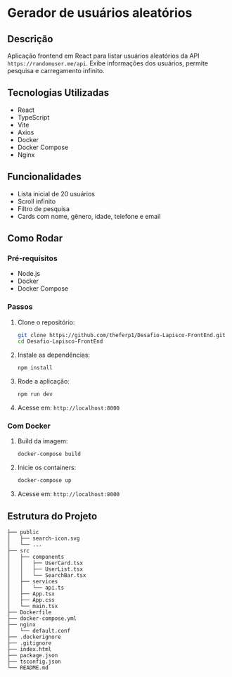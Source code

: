# Gerador de usuários aleatórios

## Descrição

Aplicação frontend em React para listar usuários aleatórios da API `https://randomuser.me/api`. Exibe informações dos usuários, permite pesquisa e carregamento infinito.

## Tecnologias Utilizadas

- React
- TypeScript
- Vite
- Axios
- Docker
- Docker Compose
- Nginx

## Funcionalidades

- Lista inicial de 20 usuários
- Scroll infinito
- Filtro de pesquisa
- Cards com nome, gênero, idade, telefone e email

## Como Rodar

### Pré-requisitos

- Node.js
- Docker
- Docker Compose

### Passos

1. Clone o repositório:
   ```bash
   git clone https://github.com/theferp1/Desafio-Lapisco-FrontEnd.git
   cd Desafio-Lapisco-FrontEnd
   ```

2. Instale as dependências:
   ```bash
   npm install
   ```

3. Rode a aplicação:
   ```bash
   npm run dev
   ```

4. Acesse em: `http://localhost:8000`

### Com Docker

1. Build da imagem:
   ```bash
   docker-compose build
   ```

2. Inicie os containers:
   ```bash
   docker-compose up
   ```

3. Acesse em: `http://localhost:8000`

## Estrutura do Projeto

```plaintext
├── public
│   ├── search-icon.svg
│   └── ...
├── src
│   ├── components
│   │   ├── UserCard.tsx
│   │   ├── UserList.tsx
│   │   └── SearchBar.tsx
│   ├── services
│   │   └── api.ts
│   ├── App.tsx
│   ├── App.css
│   └── main.tsx
├── Dockerfile
├── docker-compose.yml
├── nginx
│   └── default.conf
├── .dockerignore
├── .gitignore
├── index.html
├── package.json
├── tsconfig.json
└── README.md
```

